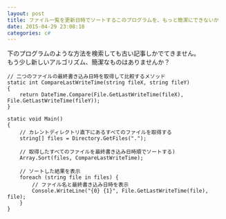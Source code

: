 ```yaml
---
layout: post
title: ファイル一覧を更新日時でソートするこのプログラムを、もっと簡潔にできないか
date: 2015-04-29 23:08:18
categories: c#
---
```

<!-- {% raw %} -->
<p>下のプログラムのような方法を検索しても古い記事しかでてきません。<br>
もう少し新しいアルゴリズム、簡潔なものはありませんか？</p>

<pre><code>// 二つのファイルの最終書き込み日時を取得して比較するメソッド
static int CompareLastWriteTime(string fileX, string fileY)
{
    return DateTime.Compare(File.GetLastWriteTime(fileX), File.GetLastWriteTime(fileY));
}

static void Main()
{
    // カレントディレクトリ直下にあるすべてのファイルを取得する
    string[] files = Directory.GetFiles(".");

    // 取得したすべてのファイルを最終書き込み日時順でソートする)
    Array.Sort(files, CompareLastWriteTime);

    // ソートした結果を表示
    foreach (string file in files) {
        // ファイル名と最終書き込み日時を表示
        Console.WriteLine("{0} {1}", File.GetLastWriteTime(file), file);
    }
}
</code></pre>
<!-- {% endraw %} -->
